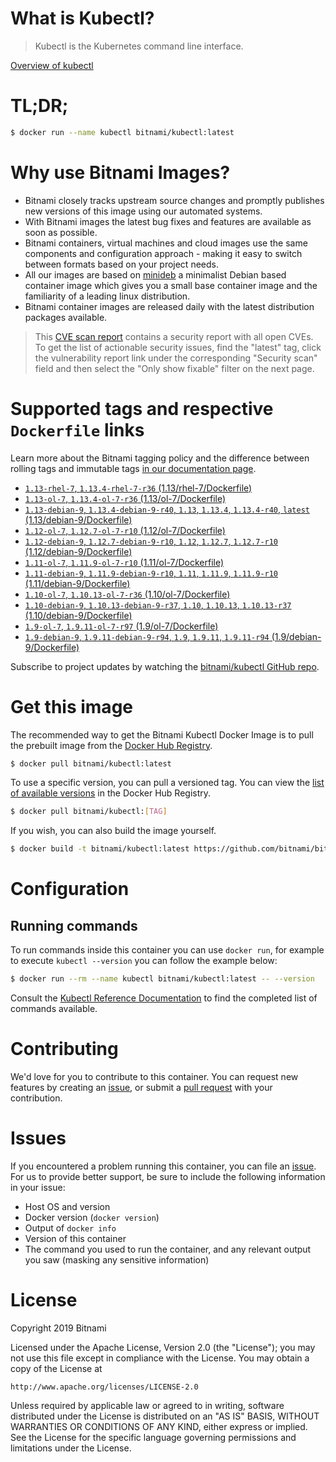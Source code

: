 
# What is Kubectl?

> Kubectl is the Kubernetes command line interface.

[Overview of kubectl](https://kubernetes.io/docs/reference/kubectl/overview/)

# TL;DR;

```bash
$ docker run --name kubectl bitnami/kubectl:latest
```

# Why use Bitnami Images?

* Bitnami closely tracks upstream source changes and promptly publishes new versions of this image using our automated systems.
* With Bitnami images the latest bug fixes and features are available as soon as possible.
* Bitnami containers, virtual machines and cloud images use the same components and configuration approach - making it easy to switch between formats based on your project needs.
* All our images are based on [minideb](https://github.com/bitnami/minideb) a minimalist Debian based container image which gives you a small base container image and the familiarity of a leading linux distribution.
* Bitnami container images are released daily with the latest distribution packages available.


> This [CVE scan report](https://quay.io/repository/bitnami/kubectl?tab=tags) contains a security report with all open CVEs. To get the list of actionable security issues, find the "latest" tag, click the vulnerability report link under the corresponding "Security scan" field and then select the "Only show fixable" filter on the next page.

# Supported tags and respective `Dockerfile` links

Learn more about the Bitnami tagging policy and the difference between rolling tags and immutable tags [in our documentation page](https://docs.bitnami.com/containers/how-to/understand-rolling-tags-containers/).


* [`1.13-rhel-7`, `1.13.4-rhel-7-r36` (1.13/rhel-7/Dockerfile)](https://github.com/bitnami/bitnami-docker-kubectl/blob/1.13.4-rhel-7-r36/1.13/rhel-7/Dockerfile)
* [`1.13-ol-7`, `1.13.4-ol-7-r36` (1.13/ol-7/Dockerfile)](https://github.com/bitnami/bitnami-docker-kubectl/blob/1.13.4-ol-7-r36/1.13/ol-7/Dockerfile)
* [`1.13-debian-9`, `1.13.4-debian-9-r40`, `1.13`, `1.13.4`, `1.13.4-r40`, `latest` (1.13/debian-9/Dockerfile)](https://github.com/bitnami/bitnami-docker-kubectl/blob/1.13.4-debian-9-r40/1.13/debian-9/Dockerfile)
* [`1.12-ol-7`, `1.12.7-ol-7-r10` (1.12/ol-7/Dockerfile)](https://github.com/bitnami/bitnami-docker-kubectl/blob/1.12.7-ol-7-r10/1.12/ol-7/Dockerfile)
* [`1.12-debian-9`, `1.12.7-debian-9-r10`, `1.12`, `1.12.7`, `1.12.7-r10` (1.12/debian-9/Dockerfile)](https://github.com/bitnami/bitnami-docker-kubectl/blob/1.12.7-debian-9-r10/1.12/debian-9/Dockerfile)
* [`1.11-ol-7`, `1.11.9-ol-7-r10` (1.11/ol-7/Dockerfile)](https://github.com/bitnami/bitnami-docker-kubectl/blob/1.11.9-ol-7-r10/1.11/ol-7/Dockerfile)
* [`1.11-debian-9`, `1.11.9-debian-9-r10`, `1.11`, `1.11.9`, `1.11.9-r10` (1.11/debian-9/Dockerfile)](https://github.com/bitnami/bitnami-docker-kubectl/blob/1.11.9-debian-9-r10/1.11/debian-9/Dockerfile)
* [`1.10-ol-7`, `1.10.13-ol-7-r36` (1.10/ol-7/Dockerfile)](https://github.com/bitnami/bitnami-docker-kubectl/blob/1.10.13-ol-7-r36/1.10/ol-7/Dockerfile)
* [`1.10-debian-9`, `1.10.13-debian-9-r37`, `1.10`, `1.10.13`, `1.10.13-r37` (1.10/debian-9/Dockerfile)](https://github.com/bitnami/bitnami-docker-kubectl/blob/1.10.13-debian-9-r37/1.10/debian-9/Dockerfile)
* [`1.9-ol-7`, `1.9.11-ol-7-r97` (1.9/ol-7/Dockerfile)](https://github.com/bitnami/bitnami-docker-kubectl/blob/1.9.11-ol-7-r97/1.9/ol-7/Dockerfile)
* [`1.9-debian-9`, `1.9.11-debian-9-r94`, `1.9`, `1.9.11`, `1.9.11-r94` (1.9/debian-9/Dockerfile)](https://github.com/bitnami/bitnami-docker-kubectl/blob/1.9.11-debian-9-r94/1.9/debian-9/Dockerfile)

Subscribe to project updates by watching the [bitnami/kubectl GitHub repo](https://github.com/bitnami/bitnami-docker-kubectl).

# Get this image

The recommended way to get the Bitnami Kubectl Docker Image is to pull the prebuilt image from the [Docker Hub Registry](https://hub.docker.com/r/bitnami/kubectl).

```bash
$ docker pull bitnami/kubectl:latest
```

To use a specific version, you can pull a versioned tag. You can view the [list of available versions](https://hub.docker.com/r/bitnami/kubectl/tags/) in the Docker Hub Registry.

```bash
$ docker pull bitnami/kubectl:[TAG]
```

If you wish, you can also build the image yourself.

```bash
$ docker build -t bitnami/kubectl:latest https://github.com/bitnami/bitnami-docker-kubectl.git
```

# Configuration

## Running commands

To run commands inside this container you can use `docker run`, for example to execute `kubectl --version` you can follow the example below:

```bash
$ docker run --rm --name kubectl bitnami/kubectl:latest -- --version
```

Consult the [Kubectl Reference Documentation](https://kubernetes.io/docs/reference/generated/kubectl/kubectl-commands) to find the completed list of commands available.

# Contributing

We'd love for you to contribute to this container. You can request new features by creating an [issue](https://github.com/bitnami/bitnami-docker-kubectl/issues), or submit a [pull request](https://github.com/bitnami/bitnami-docker-kubectl/pulls) with your contribution.

# Issues

If you encountered a problem running this container, you can file an [issue](https://github.com/bitnami/bitnami-docker-kubectl/issues). For us to provide better support, be sure to include the following information in your issue:

- Host OS and version
- Docker version (`docker version`)
- Output of `docker info`
- Version of this container
- The command you used to run the container, and any relevant output you saw (masking any sensitive information)

# License

Copyright 2019 Bitnami

Licensed under the Apache License, Version 2.0 (the "License");
you may not use this file except in compliance with the License.
You may obtain a copy of the License at

    http://www.apache.org/licenses/LICENSE-2.0

Unless required by applicable law or agreed to in writing, software
distributed under the License is distributed on an "AS IS" BASIS,
WITHOUT WARRANTIES OR CONDITIONS OF ANY KIND, either express or implied.
See the License for the specific language governing permissions and
limitations under the License.
